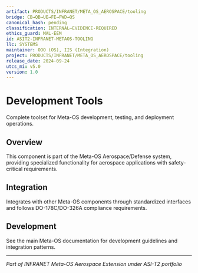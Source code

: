 ```yaml
---
artifact: PRODUCTS/INFRANET/META_OS_AEROSPACE/tooling
bridge: CB→QB→UE→FE→FWD→QS
canonical_hash: pending
classification: INTERNAL–EVIDENCE-REQUIRED
ethics_guard: MAL-EEM
id: ASIT2-INFRANET-METAOS-TOOLING
llc: SYSTEMS
maintainer: OOO (OS), IIS (Integration)
project: PRODUCTS/INFRANET/META_OS_AEROSPACE/tooling
release_date: 2024-09-24
utcs_mi: v5.0
version: 1.0
---
```


# Development Tools

Complete toolset for Meta-OS development, testing, and deployment operations.

## Overview

This component is part of the Meta-OS Aerospace/Defense system, providing specialized functionality for aerospace applications with safety-critical requirements.

## Integration

Integrates with other Meta-OS components through standardized interfaces and follows DO-178C/DO-326A compliance requirements.

## Development

See the main Meta-OS documentation for development guidelines and integration patterns.

---

*Part of INFRANET Meta-OS Aerospace Extension under ASI-T2 portfolio*